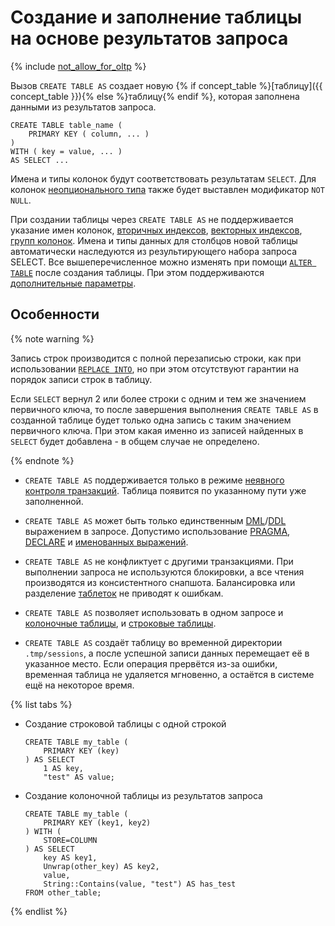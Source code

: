 # Создание и заполнение таблицы на основе результатов запроса

{% include [not_allow_for_oltp](../../../../_includes/not_allow_for_oltp_note.md) %}

Вызов `CREATE TABLE AS` создает новую {% if concept_table %}[таблицу]({{ concept_table }}){% else %}таблицу{% endif %}, которая заполнена данными из результатов запроса.

```yql
CREATE TABLE table_name (
    PRIMARY KEY ( column, ... )
)
WITH ( key = value, ... )
AS SELECT ...
```

Имена и типы колонок будут соответствовать результатам `SELECT`.
Для колонок [неопционального типа](../../types/optional.md) также будет выставлен модификатор `NOT NULL`.

При создании таблицы через `CREATE TABLE AS` не поддерживается указание имен колонок, [вторичных индексов](secondary_index.md), [векторных индексов](vector_index.md), [групп колонок](family.md). Имена и типы данных для столбцов новой таблицы автоматически наследуются из результирующего набора запроса SELECT. Все вышеперечисленное можно изменять при помощи [`ALTER TABLE`](../alter_table/index.md) после создания таблицы. При этом поддерживаются [дополнительные параметры](with.md).


## Особенности

{% note warning %}

Запись строк производится с полной перезаписью строки, как при использовании [`REPLACE INTO`](../replace_into.md), но при этом отсутствуют гарантии на порядок записи строк в таблицу.

Если `SELECT` вернул 2 или более строки с одним и тем же значением первичного ключа, то после завершения выполнения `CREATE TABLE AS` в созданной таблице будет только одна запись с таким значением первичного ключа. При этом какая именно из записей найденных в `SELECT` будет добавлена - в общем случае не определено.

{% endnote %}


* `CREATE TABLE AS` поддерживается только в режиме [неявного контроля транзакций](../../../../concepts/transactions.md#implicit). Таблица появится по указанному пути уже заполненной.

* `CREATE TABLE AS` может быть только единственным [DML](https://en.wikipedia.org/wiki/Data_manipulation_language)/[DDL](https://en.wikipedia.org/wiki/Data_definition_language) выражением в запросе. Допустимо использование [PRAGMA](../pragma.md), [DECLARE](../declare.md) и [именованных выражений](../expressions.md#named-nodes).

* `CREATE TABLE AS` не конфликтует с другими транзакциями. При выполнении запроса не используются блокировки, а все чтения производятся из консистентного снапшота. Балансировка или разделение [таблеток](../../../../concepts/glossary.md#tablet) не приводят к ошибкам.

* `CREATE TABLE AS` позволяет использовать в одном запросе и [колоночные таблицы](../../../../concepts/glossary.md#column-oriented-table), и [строковые таблицы](../../../../concepts/glossary.md#row-oriented-table).

* `CREATE TABLE AS` создаёт таблицу во временной директории `.tmp/sessions`, а после успешной записи данных перемещает её в указанное место. Если операция прервётся из-за ошибки, временная таблица не удаляется мгновенно, а остаётся в системе ещё на некоторое время.

{% list tabs %}

- Создание строковой таблицы с одной строкой

    ```yql
    CREATE TABLE my_table (
        PRIMARY KEY (key)
    ) AS SELECT 
        1 AS key,
        "test" AS value;
    ```

- Создание колоночной таблицы из результатов запроса

    ```yql
    CREATE TABLE my_table (
        PRIMARY KEY (key1, key2)
    ) WITH (
        STORE=COLUMN
    ) AS SELECT 
        key AS key1,
        Unwrap(other_key) AS key2,
        value,
        String::Contains(value, "test") AS has_test
    FROM other_table;
    ```

{% endlist %}
